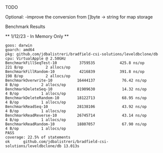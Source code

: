 TODO


Optional:
-improve the conversion from []byte -> string for map storage



Benchmark Results

** 1/12/23 - In Memory Only **

    goos: darwin
    goarch: amd64
    pkg: github.com/jdbalistreri/bradfield-csi-solutions/leveldbclone/db
    cpu: VirtualApple @ 2.50GHz
    BenchmarkFillSeqTest-10     	 3759535	       425.8 ns/op	     221 B/op	       2 allocs/op
    BenchmarkFillRandom-10      	 4216839	       391.8 ns/op	     198 B/op	       2 allocs/op
    BenchmarkOverwrite-10       	16444137	        76.42 ns/op	       8 B/op	       2 allocs/op
    BenchmarkDeleteSeq-10       	81909630	        14.32 ns/op	       4 B/op	       1 allocs/op
    BenchmarkDeleteRandom-10    	18122713	        68.95 ns/op	       4 B/op	       1 allocs/op
    BenchmarkReadSeq-10         	28138106	        43.92 ns/op	       4 B/op	       1 allocs/op
    BenchmarkReadReverse-10     	26745714	        43.14 ns/op	       4 B/op	       1 allocs/op
    BenchmarkReadRandom-10      	18807057	        67.90 ns/op	       4 B/op	       1 allocs/op
    PASS
    coverage: 22.5% of statements
    ok  	github.com/jdbalistreri/bradfield-csi-solutions/leveldbclone/db	13.013s